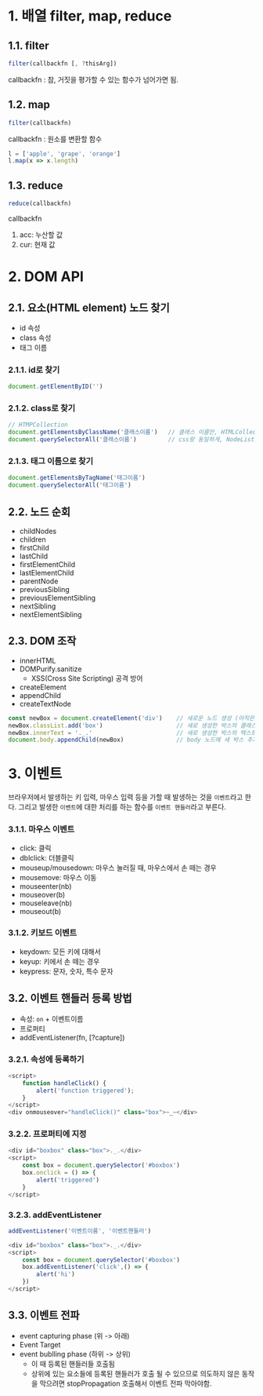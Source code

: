 
# 1. 배열 filter, map, reduce

## 1.1. filter
```javascript
filter(callbackfn [, ?thisArg])
```
callbackfn : 참, 거짓을 평가할 수 있는 함수가 넘어가면 됨.

## 1.2. map

```javascript
filter(callbackfn)
```

callbackfn : 원소를 변환할 함수

```javascript
l = ['apple', 'grape', 'orange']
l.map(x => x.length)
```

## 1.3. reduce

```javascript
reduce(callbackfn)
```

callbackfn
1. acc: 누산할 값
2. cur: 현재 값

# 2. DOM API

## 2.1. 요소(HTML element) 노드 찾기

- id 속성
- class 속성
- 태그 이름

### 2.1.1. id로 찾기

```javascript
document.getElementByID('')
```

### 2.1.2. class로 찾기

```javascript
// HTMPCollection
document.getElementsByClassName('클래스이름')   // 클래스 이름만, HTMLCollection(live)
document.querySelectorAll('클래스이름')         // css랑 동일하게, NodeList(non-live)
```
### 2.1.3. 태그 이름으로 찾기

```javascript
document.getElementsByTagName('태그이름')
document.querySelectorAll('태그이름')
```

## 2.2. 노드 순회

- childNodes
- children
- firstChild
- lastChild
- firstElementChild
- lastElementChild
- parentNode
- previousSibling
- previousElementSibling
- nextSibling
- nextElementSibling

## 2.3. DOM 조작

- innerHTML
- DOMPurify.sanitize
  - XSS(Cross Site Scripting) 공격 방어
- createElement
- appendChild
- createTextNode

```javascript
const newBox = document.createElement('div')    // 새로운 노드 생성 (아직은 메모리 상에만 존재)
newBox.classList.add('box')                     // 새로 생성한 박스의 클래스 추가
newBox.innerText = '._.'                        // 새로 생성한 박스의 텍스트 노드 변경
document.body.appendChild(newBox)               // body 노드에 새 박스 추가
```


# 3. 이벤트

브라우저에서 발생하는 키 입력, 마우스 입력 등을 가할 때 발생하는 것을 `이벤트`라고 한다.
그리고 발생한 `이벤트`에 대한 처리를 하는 함수를 `이벤트 핸들러`라고 부른다.

### 3.1.1. 마우스 이벤트

- click: 클릭
- dblclick: 더블클릭
- mouseup/mousedown: 마우스 눌러질 때, 마우스에서 손 떼는 경우
- mousemove: 마우스 이동
- mouseenter(nb)
- mouseover(b)
- mouseleave(nb)
- mouseout(b)

### 3.1.2. 키보드 이벤트

- keydown: 모든 키에 대해서
- keyup: 키에서 손 떼는 경우
- keypress: 문자, 숫자, 특수 문자

## 3.2. 이벤트 핸들러 등록 방법

- 속성: `on` + 이벤트이름
- 프로퍼티
- addEventListener(fn, [?capture])

### 3.2.1. 속성에 등록하기

```javascript
<script>
    function handleClick() {
        alert('function triggered');
    }
</script>
<div onmouseover="handleClick()" class="box">~_~</div>
```

### 3.2.2. 프로퍼티에 지정

```javascript
<div id="boxbox" class="box">._.</div>
<script>
    const box = document.querySelector('#boxbox')
    box.onclick = () => {
        alert('triggered')
    }
</script>
```

### 3.2.3. addEventListener

```javascript
addEventListener('이벤트이름', '이벤트핸들러')
```

```javascript
<div id="boxbox" class="box">._.</div>
<script>
    const box = document.querySelector('#boxbox')
    box.addEventListener('click',() => {
        alert('hi')
    })
</script>
```

## 3.3. 이벤트 전파

- event capturing phase (위 -> 아래)
- Event Target
- event bublling phase (하위 -> 상위)
  - 이 때 등록된 핸들러들 호출됨
  - 상위에 있는 요소들에 등록된 핸들러가 호출 될 수 있으므로 의도하지 않은 동작을 막으려면 stopPropagation 호출해서 이벤트 전파 막아야함.




